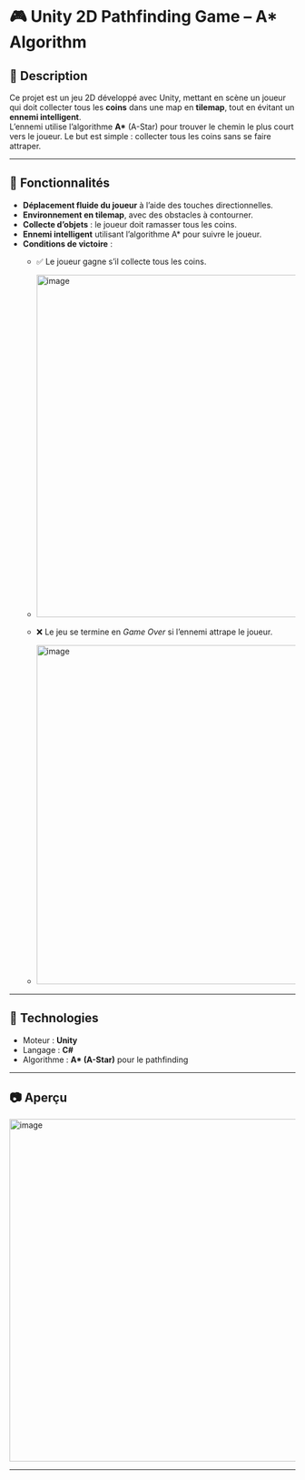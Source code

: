 # 🎮 Unity 2D Pathfinding Game – A* Algorithm

## 📝 Description

Ce projet est un jeu 2D développé avec Unity, mettant en scène un joueur qui doit collecter tous les **coins** dans une map en **tilemap**, tout en évitant un **ennemi intelligent**.  
L’ennemi utilise l’algorithme **A\*** (A-Star) pour trouver le chemin le plus court vers le joueur. Le but est simple : collecter tous les coins sans se faire attraper.

---

## 🚀 Fonctionnalités

- **Déplacement fluide du joueur** à l’aide des touches directionnelles.
- **Environnement en tilemap**, avec des obstacles à contourner.
- **Collecte d’objets** : le joueur doit ramasser tous les coins.
- **Ennemi intelligent** utilisant l’algorithme A* pour suivre le joueur.
- **Conditions de victoire** : 
  - ✅ Le joueur gagne s’il collecte tous les coins.
  - <img width="602" alt="image" src="https://github.com/user-attachments/assets/dead5b30-dc14-4ca9-b4bb-9cc356bce6a3" />


  - ❌ Le jeu se termine en *Game Over* si l’ennemi attrape le joueur.
  - <img width="596" alt="image" src="https://github.com/user-attachments/assets/36125484-000b-4b4f-b108-1816d09b13ed" />


---

## 🧩 Technologies

- Moteur : **Unity**
- Langage : **C#**
- Algorithme : **A\* (A-Star)** pour le pathfinding

---

## 📷 Aperçu

<img width="602" alt="image" src="https://github.com/user-attachments/assets/e06c3f18-af8d-4233-a383-0aa4a38b7e78" />


---


